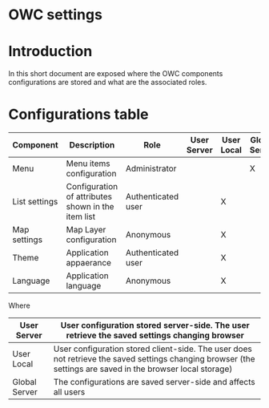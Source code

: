OWC settings
==============================================

# Introduction

In this short document are exposed where the OWC components configurations are stored and what are the associated roles.


# Configurations table

| Component     | Description                                        | Role               | User Server | User Local | Global Server |
|---------------|----------------------------------------------------|--------------------|-------------|------------|---------------|
| Menu          | Menu items configuration                           | Administrator      |             |            | X             |
| List settings | Configuration of attributes shown in the item list | Authenticated user |             | X          |               |
| Map settings  | Map Layer configuration                            | Anonymous          |             | X          |               |
| Theme         | Application appaerance                             | Authenticated user |             | X          |               |
| Language      | Application language                               | Anonymous          |             | X          |               |  |


Where

| User Server   | User configuration stored server-side. The user retrieve the saved settings changing browser                                                                |
|---------------|-------------------------------------------------------------------------------------------------------------------------------------------------------------|
| User Local    | User configuration stored client-side. The user does not retrieve the saved settings changing browser (the settings are saved in the browser local storage) |
| Global Server | The configurations are saved server-side and affects all users                                                                                              |

